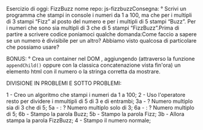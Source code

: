 Esercizio di oggi: FizzBuzz
nome repo: js-fizzbuzzConsegna:
° Scrivi un programma che stampi in console i numeri da 1 a 100,
ma che per i multipli di 3 stampi “Fizz” al posto del numero e per i multipli di 5 stampi “Buzz”.
Per i numeri che sono sia multipli di 3 che di 5 stampi “FizzBuzz”.Prima di partire a scrivere codice poniamoci qualche domanda:Come faccio a sapere se un numero è divisibile per un altro?
Abbiamo visto qualcosa di particolare che possiamo usare?

BONUS:
° Crea un container nel DOM , aggiungendo (attraverso la funzione `appendChild()` oppure con la classica concatenazione vista fin'ora) un elemento html con il numero o la stringa corretta da mostrare.

DIVISIONE IN PROBLEMI E SOTTO PROBLEMI:

1 - Creo un algoritmo che stampi i numeri da 1 a 100;
2 - Uso l'operatore resto per dividere i mmultipli di 5 di 3 e di entrambi;
3a - ? Numero multiplo sia di 3 che di 5;
    5a - : ? Numero multiplo solo di 3;
        6a - : ? Numero  multiplo di 5;
        6b - Stampo la parola Buzz;
    5b - Stampo la parola Fizz;
3b - Allora stampa la parola FizzBuzz;
4 - Stampo il numero normale;